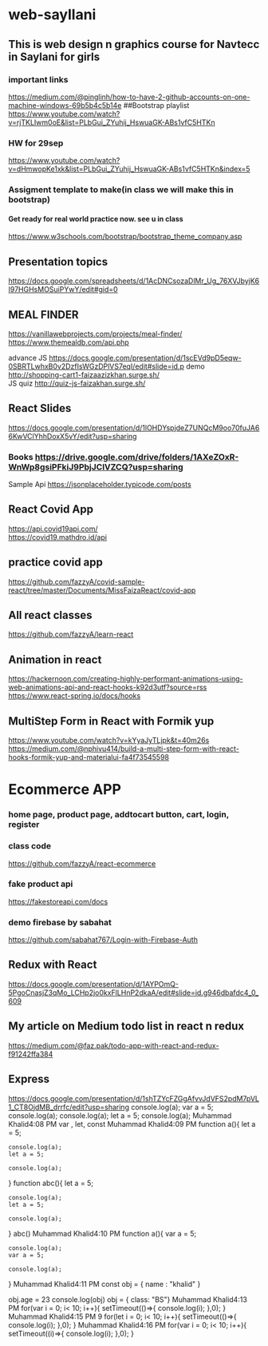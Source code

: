# web-sayllani
## This is web design n graphics course for Navtecc in Saylani for girls
### important links
<https://medium.com/@pinglinh/how-to-have-2-github-accounts-on-one-machine-windows-69b5b4c5b14e>
##Bootstrap playlist
<https://www.youtube.com/watch?v=rjTKLIwm0oE&list=PLbGui_ZYuhij_HswuaGK-ABs1vfC5HTKn>

### HW for 29sep
<https://www.youtube.com/watch?v=dHmwopKe1xk&list=PLbGui_ZYuhij_HswuaGK-ABs1vfC5HTKn&index=5>

### Assigment template to make(in class we will make this in bootstrap)
#### Get ready for real world practice now. see u in class
<https://www.w3schools.com/bootstrap/bootstrap_theme_company.asp>
## Presentation topics
<https://docs.google.com/spreadsheets/d/1AcDNCsozaDlMr_Ug_76XVJbyjK6I97HGHsMOSuiPYwY/edit#gid=0>

## MEAL FINDER
<https://vanillawebprojects.com/projects/meal-finder/>
<https://www.themealdb.com/api.php>

advance JS
<https://docs.google.com/presentation/d/1scEVd9pD5eqw-0SBRTLwhxB0v2DzfIsWGzDPlVS7eqI/edit#slide=id.p>
demo <http://shopping-cart1-faizaazizkhan.surge.sh/>  
JS quiz <http://quiz-js-faizakhan.surge.sh/>
## React Slides
<https://docs.google.com/presentation/d/1lOHDYspjdeZ7UNQcM9oo70fuJA66KwVClYhhDoxX5vY/edit?usp=sharing>
### Books <https://drive.google.com/drive/folders/1AXeZOxR-WnWp8gsiPFkiJ9PbjJClVZCQ?usp=sharing>
Sample Api
<https://jsonplaceholder.typicode.com/posts>

## React Covid App
<https://api.covid19api.com/>  
<https://covid19.mathdro.id/api>
## practice covid app  
<https://github.com/fazzyA/covid-sample-react/tree/master/Documents/MissFaizaReact/covid-app>
## All react classes
<https://github.com/fazzyA/learn-react>
## Animation in react
<https://hackernoon.com/creating-highly-performant-animations-using-web-animations-api-and-react-hooks-k92d3utf?source=rss>
<https://www.react-spring.io/docs/hooks>
## MultiStep Form in React with Formik yup
https://www.youtube.com/watch?v=kYyaJyTLjpk&t=40m26s  
<https://medium.com/@nphivu414/build-a-multi-step-form-with-react-hooks-formik-yup-and-materialui-fa4f73545598>
# Ecommerce APP
### home page, product page, addtocart button, cart, login, register
### class code
<https://github.com/fazzyA/react-ecommerce>
### fake product api
<https://fakestoreapi.com/docs>
### demo firebase by sabahat
<https://github.com/sabahat767/Login-with-Firebase-Auth>
## Redux with React
<https://docs.google.com/presentation/d/1AYPOmQ-5PgoCnasjZ3qMo_LCHp2jo0kxFlLHnP2dkaA/edit#slide=id.g946dbafdc4_0_609>
## My article on Medium todo list in react n redux
<https://medium.com/@faz.pak/todo-app-with-react-and-redux-f91242ffa384>
## Express
<https://docs.google.com/presentation/d/1shTZYcFZGgAfvvJdVFS2pdM7pVL1_CT8OjdMB_drrfc/edit?usp=sharing>
console.log(a);
var a = 5;
console.log(a);
console.log(a);
let a = 5;
console.log(a);
Muhammad Khalid4:08 PM
var , let, const
Muhammad Khalid4:09 PM
function a(){
    let a = 5;

    console.log(a);
    let a = 5;

    console.log(a);
}
function abc(){
    let a = 5;

    console.log(a);
    let a = 5;

    console.log(a);
}
abc()
Muhammad Khalid4:10 PM
function a(){
    var a = 5;

    console.log(a);
    var a = 5;

    console.log(a);
}
Muhammad Khalid4:11 PM
const obj = {
    name : "khalid"
}

obj.age = 23
console.log(obj)
obj = {
class: "BS"}
Muhammad Khalid4:13 PM
for(var i = 0; i< 10; i++){
setTimeout(()=>{
    console.log(i);
},0);
}
Muhammad Khalid4:15 PM
9
for(let i = 0; i< 10; i++){
setTimeout(()=>{
    console.log(i);
},0);
}
Muhammad Khalid4:16 PM
for(var i = 0; i< 10; i++){
setTimeout((i)=>{
    console.log(i);
},0);
}

